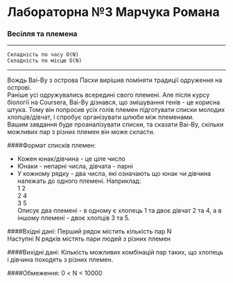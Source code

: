 # Лабораторна №3 Марчука Романа 
### Весілля та племена
* * *
```
Складність по часу O(N)
Складність по місцю O(N)
```
* * *
Вождь Ваі-Ву з острова Пасхи вирішив поміняти традиції одруження на острові.\
Раніше усі одружувались всередині свого племені. Але після курсу біології на Coursera,
Ваі-Ву дізнався, що змішування генів - це корисна штука. Тому він попросив усіх голів
племен підготувати списки молодих хлопців/дівчат, і спробує організувати шлюби між
племенами.\
Вашим завдання буде проаналізувати списки, та сказати Ваі-Ву, скільки можливих пар з
різних племен він може скласти.

####Формат списків племен:
* Кожен юнак/дівчина - це ціле число
* Юнаки - непарні числа, дівчата - парні
* У кожному рядку - два числа, які означають що юнак чи дівчина належать до
одного племені. Наприклад:\
1 2\
2 4\
3 5\
Описує два племені - в одному є хлопець 1 та двоє дівчат 2 та 4, а в іншому
племені - двоє хлопців 3 та 5.

####Вхідні дані:
Перший рядок містить кількість пар N\
Наступні N рядків містять пари людей з різних племен

####Вихідні дані:
Кількість можливих комбінацій пар таких, що хлопець і дівчина походять з різних
племен.

####Обмеження:
0 &lt; N &lt; 10000